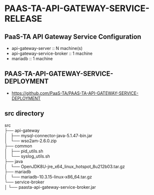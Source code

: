 # PAAS-TA-API-GATEWAY-SERVICE-RELEASE


## PaaS-TA API Gateway Service Configuration
- api-gateway-server :: N machine(s)
- api-gateway-service-broker :: 1 machine
- mariadb :: 1 machine

## PAAS-TA-API-GATEWAY-SERVICE-DEPLOYMENT 
- https://github.com/PaaS-TA/PAAS-TA-API-GATEWAY-SERVICE-DEPLOYMENT

## src directory
src  
    ├── api-gateway  
    │   ├── mysql-connector-java-5.1.47-bin.jar  
    │   └── wso2am-2.6.0.zip  
    ├── common  
    │   ├── pid_utils.sh  
    │   └── syslog_utils.sh  
    ├── java  
    │   └── OpenJDK8U-jre_x64_linux_hotspot_8u212b03.tar.gz  
    ├── mariadb  
    │   └── mariadb-10.3.15-linux-x86_64.tar.gz  
    └── service-broker  
    │   └── paasta-api-gateway-service-broker.jar  
    
